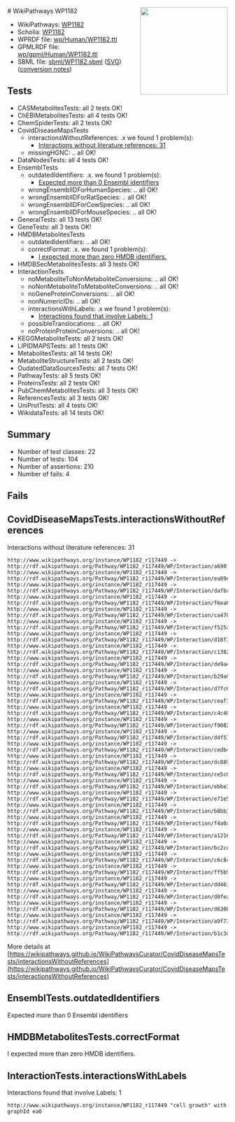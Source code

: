 <img style="float: right; width: 200px" src="../logo.png" />
# WikiPathways WP1182

* WikiPathways: [WP1182](https://identifiers.org/wikipathways:WP1182)
* Scholia: [WP1182](https://scholia.toolforge.org/wikipathways/WP1182)
* WPRDF file: [wp/Human/WP1182.ttl](../wp/Human/WP1182.ttl)
* GPMLRDF file: [wp/gpml/Human/WP1182.ttl](../wp/gpml/Human/WP1182.ttl)
* SBML file: [sbml/WP1182.sbml](../sbml/WP1182.sbml) ([SVG](../sbml/WP1182.svg)) ([conversion notes](../sbml/WP1182.txt))

## Tests
* CASMetabolitesTests: all 2 tests OK!
* ChEBIMetabolitesTests: all 4 tests OK!
* ChemSpiderTests: all 2 tests OK!
* CovidDiseaseMapsTests
    * interactionsWithoutReferences: .x we found 1 problem(s):
        * [Interactions without literature references: 31](#9701cd20)
    * missingHGNC: .. all OK!
* DataNodesTests: all 4 tests OK!
* EnsemblTests
    * outdatedIdentifiers: .x. we found 1 problem(s):
        * [Expected more than 0 Ensembl identifiers](#f44398b7)
    * wrongEnsemblIDForHumanSpecies: .. all OK!
    * wrongEnsemblIDForRatSpecies: .. all OK!
    * wrongEnsemblIDForCowSpecies: .. all OK!
    * wrongEnsemblIDForMouseSpecies: .. all OK!
* GeneralTests: all 13 tests OK!
* GeneTests: all 3 tests OK!
* HMDBMetabolitesTests
    * outdatedIdentifiers: .. all OK!
    * correctFormat: .x. we found 1 problem(s):
        * [I expected more than zero HMDB identifiers.](#ad154c1e)
* HMDBSecMetabolitesTests: all 3 tests OK!
* InteractionTests
    * noMetaboliteToNonMetaboliteConversions: .. all OK!
    * noNonMetaboliteToMetaboliteConversions: .. all OK!
    * noGeneProteinConversions: .. all OK!
    * nonNumericIDs: .. all OK!
    * interactionsWithLabels: .x we found 1 problem(s):
        * [Interactions found that involve Labels: 1](#630d2678)
    * possibleTranslocations: .. all OK!
    * noProteinProteinConversions: .. all OK!
* KEGGMetaboliteTests: all 2 tests OK!
* LIPIDMAPSTests: all 1 tests OK!
* MetabolitesTests: all 14 tests OK!
* MetaboliteStructureTests: all 2 tests OK!
* OudatedDataSourcesTests: all 7 tests OK!
* PathwayTests: all 5 tests OK!
* ProteinsTests: all 2 tests OK!
* PubChemMetabolitesTests: all 3 tests OK!
* ReferencesTests: all 3 tests OK!
* UniProtTests: all 4 tests OK!
* WikidataTests: all 14 tests OK!


## Summary

* Number of test classes: 22
* Number of tests: 104
* Number of assertions: 210
* Number of fails: 4

## Fails

<a name="9701cd20" />

## CovidDiseaseMapsTests.interactionsWithoutReferences

Interactions without literature references: 31
```
http://www.wikipathways.org/instance/WP1182_r117449 -> http://rdf.wikipathways.org/Pathway/WP1182_r117449/WP/Interaction/a690f
http://www.wikipathways.org/instance/WP1182_r117449 -> http://rdf.wikipathways.org/Pathway/WP1182_r117449/WP/Interaction/ea89e
http://www.wikipathways.org/instance/WP1182_r117449 -> http://rdf.wikipathways.org/Pathway/WP1182_r117449/WP/Interaction/dafbc
http://www.wikipathways.org/instance/WP1182_r117449 -> http://rdf.wikipathways.org/Pathway/WP1182_r117449/WP/Interaction/f6ea6
http://www.wikipathways.org/instance/WP1182_r117449 -> http://rdf.wikipathways.org/Pathway/WP1182_r117449/WP/Interaction/ca478
http://www.wikipathways.org/instance/WP1182_r117449 -> http://rdf.wikipathways.org/Pathway/WP1182_r117449/WP/Interaction/f525a
http://www.wikipathways.org/instance/WP1182_r117449 -> http://rdf.wikipathways.org/Pathway/WP1182_r117449/WP/Interaction/d18f3
http://www.wikipathways.org/instance/WP1182_r117449 -> http://rdf.wikipathways.org/Pathway/WP1182_r117449/WP/Interaction/c1382
http://www.wikipathways.org/instance/WP1182_r117449 -> http://rdf.wikipathways.org/Pathway/WP1182_r117449/WP/Interaction/de9ae
http://www.wikipathways.org/instance/WP1182_r117449 -> http://rdf.wikipathways.org/Pathway/WP1182_r117449/WP/Interaction/b29a0
http://www.wikipathways.org/instance/WP1182_r117449 -> http://rdf.wikipathways.org/Pathway/WP1182_r117449/WP/Interaction/d7fc6
http://www.wikipathways.org/instance/WP1182_r117449 -> http://rdf.wikipathways.org/Pathway/WP1182_r117449/WP/Interaction/ceaf3
http://www.wikipathways.org/instance/WP1182_r117449 -> http://rdf.wikipathways.org/Pathway/WP1182_r117449/WP/Interaction/c4c40
http://www.wikipathways.org/instance/WP1182_r117449 -> http://rdf.wikipathways.org/Pathway/WP1182_r117449/WP/Interaction/f9082
http://www.wikipathways.org/instance/WP1182_r117449 -> http://rdf.wikipathways.org/Pathway/WP1182_r117449/WP/Interaction/d4f51
http://www.wikipathways.org/instance/WP1182_r117449 -> http://rdf.wikipathways.org/Pathway/WP1182_r117449/WP/Interaction/cedb4
http://www.wikipathways.org/instance/WP1182_r117449 -> http://rdf.wikipathways.org/Pathway/WP1182_r117449/WP/Interaction/dc889
http://www.wikipathways.org/instance/WP1182_r117449 -> http://rdf.wikipathways.org/Pathway/WP1182_r117449/WP/Interaction/ce5c0
http://www.wikipathways.org/instance/WP1182_r117449 -> http://rdf.wikipathways.org/Pathway/WP1182_r117449/WP/Interaction/ebbe3
http://www.wikipathways.org/instance/WP1182_r117449 -> http://rdf.wikipathways.org/Pathway/WP1182_r117449/WP/Interaction/e71e5
http://www.wikipathways.org/instance/WP1182_r117449 -> http://rdf.wikipathways.org/Pathway/WP1182_r117449/WP/Interaction/b8bb3
http://www.wikipathways.org/instance/WP1182_r117449 -> http://rdf.wikipathways.org/Pathway/WP1182_r117449/WP/Interaction/f4a0a
http://www.wikipathways.org/instance/WP1182_r117449 -> http://rdf.wikipathways.org/Pathway/WP1182_r117449/WP/Interaction/a1216
http://www.wikipathways.org/instance/WP1182_r117449 -> http://rdf.wikipathways.org/Pathway/WP1182_r117449/WP/Interaction/bc2ce
http://www.wikipathways.org/instance/WP1182_r117449 -> http://rdf.wikipathways.org/Pathway/WP1182_r117449/WP/Interaction/c6c8c
http://www.wikipathways.org/instance/WP1182_r117449 -> http://rdf.wikipathways.org/Pathway/WP1182_r117449/WP/Interaction/ff5b9
http://www.wikipathways.org/instance/WP1182_r117449 -> http://rdf.wikipathways.org/Pathway/WP1182_r117449/WP/Interaction/dd463
http://www.wikipathways.org/instance/WP1182_r117449 -> http://rdf.wikipathways.org/Pathway/WP1182_r117449/WP/Interaction/d0fea
http://www.wikipathways.org/instance/WP1182_r117449 -> http://rdf.wikipathways.org/Pathway/WP1182_r117449/WP/Interaction/d6308
http://www.wikipathways.org/instance/WP1182_r117449 -> http://rdf.wikipathways.org/Pathway/WP1182_r117449/WP/Interaction/a9f73
http://www.wikipathways.org/instance/WP1182_r117449 -> http://rdf.wikipathways.org/Pathway/WP1182_r117449/WP/Interaction/b1c3d
```

More details at [https://wikipathways.github.io/WikiPathwaysCurator/CovidDiseaseMapsTests/interactionsWithoutReferences](https://wikipathways.github.io/WikiPathwaysCurator/CovidDiseaseMapsTests/interactionsWithoutReferences)

<a name="f44398b7" />

## EnsemblTests.outdatedIdentifiers

Expected more than 0 Ensembl identifiers
<a name="ad154c1e" />

## HMDBMetabolitesTests.correctFormat

I expected more than zero HMDB identifiers.
<a name="630d2678" />

## InteractionTests.interactionsWithLabels

Interactions found that involve Labels: 1
```
http://www.wikipathways.org/instance/WP1182_r117449 "cell growth" with graphId ea0
```

